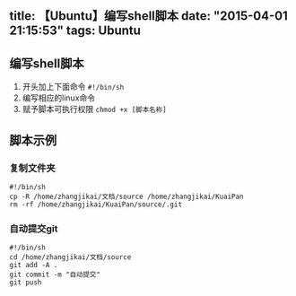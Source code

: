 title: 【Ubuntu】编写shell脚本
date: "2015-04-01 21:15:53"
tags: Ubuntu
---

## 编写shell脚本
1. 开头加上下面命令 `#!/bin/sh`
2. 编写相应的linux命令
3. 赋予脚本可执行权限 `chmod +x [脚本名称]`

## 脚本示例
### 复制文件夹
`#!/bin/sh`  
`cp -R /home/zhangjikai/文档/source /home/zhangjikai/KuaiPan`    
`rm -rf /home/zhangjikai/KuaiPan/source/.git`  

### 自动提交git
`#!/bin/sh`  
`cd /home/zhangjikai/文档/source`    
`git add -A .`    
`git commit -m "自动提交"`    
`git push` 

